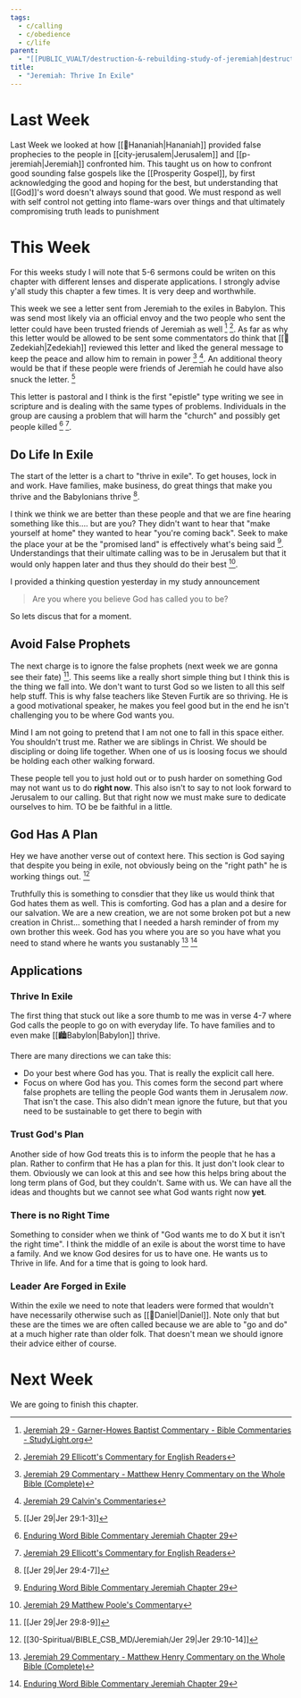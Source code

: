 ```yaml
---
tags:
  - c/calling
  - c/obedience
  - c/life
parent:
  - "[[PUBLIC_VUALT/destruction-&-rebuilding-study-of-jeremiah|destruction-&-rebuilding-study-of-jeremiah]]"
title:
  - "Jeremiah: Thrive In Exile"
---
```

# Last Week
Last Week we looked at how [[🧑Hananiah|Hananiah]] provided false prophecies to the people in [[city-jerusalem|Jerusalem]] and [[p-jeremiah|Jeremiah]] confronted him. This taught us on how to confront good sounding false gospels like the [[Prosperity Gospel]], by first acknowledging the good and hoping for the best, but understanding that [[God]]'s word doesn't always sound that good. We must respond as well with self control not getting into flame-wars over things and that ultimately compromising truth leads to punishment
# This Week

For this weeks study I will note that 5-6 sermons could be writen on this chapter with different lenses and disperate applications. I strongly advise y'all study this chapter a few times. It is very deep and worthwhile.

This week we see a letter sent from Jeremiah to the exiles in Babylon. This was send most likely via an official envoy and the two people who sent the letter could have been trusted friends of Jeremiah as well [^garner-howes] [^ellicott]. As far as why this letter would be allowed to be sent some commentators do think that [[🧑Zedekiah|Zedekiah]] reviewed this letter and liked the general message to keep the peace and allow him to remain in power [^matthew-henry] [^john-calvin]. An additional theory would be that if these people were friends of Jeremiah he could have also snuck the letter. [^1]

This letter is pastoral and I think is the first "epistle" type writing we see in scripture and is dealing with the same types of problems. Individuals in the group are causing a problem that will harm the "church" and possibly get people killed [^enduring-word] [^ellicott].

## Do Life In Exile
The start of the letter is a chart to "thrive in exile". To get houses, lock in and work. Have families, make business, do great things that make you thrive and the Babylonians thrive [^2].

I think we think we are better than these people and that we are fine hearing something like this.... but are you? They didn't want to hear that "make yourself at home" they wanted to hear "you're coming back". Seek to make the place your at be the "promised land" is effectively what's being said [^enduring-word]. Understandings that their ultimate calling was to be in Jerusalem but that it would only happen later and thus they should do their best [^matthew-poole].

I provided a thinking question yesterday in my study announcement
> Are you where you believe God has called you to be?

So lets discus that for a moment.

## Avoid False Prophets
The next charge is to ignore the false prophets (next week we are gonna see their fate) [^3]. This seems like a really short simple thing but I think this is the thing we fall into. We don't want to turst God so we listen to all this self help stuff. This is why false teachers like Steven Furtik are so thriving. He is a good motivational speaker, he makes you feel good but in the end he isn't challenging you to be where God wants you.

Mind I am not going to pretend that I am not one to fall in this space either. You shouldn't trust me. Rather we are siblings in Christ. We should be discipling or doing life together. When one of us is loosing focus we should be holding each other walking forward.

These people tell you to just hold out or to push harder on something God may not want us to do **right now**. This also isn't to say to not look forward to Jerusalem to our calling. But that right now we must make sure to dedicate ourselves to him. TO be be faithful in a little.

## God Has A Plan
Hey we have another verse out of context here. This section is God saying that despite you being in exile, not obviously being on the "right path" he is working things out. [^4]

Truthfully this is something to consdier that they like us would think that God hates them as well. This is comforting. God has a plan and a desire for our salvation. We are a new creation, we are not some broken pot but a new creation in Christ... something that I needed a harsh reminder of from my own brother this week. God has you where you are so you have what you need to stand where he wants you sustanably [^matthew-henry] [^enduring-word]
## Applications

### Thrive In Exile
The first thing that stuck out like a sore thumb to me was in verse 4-7 where God calls the people to go on with everyday life. To have families and to even make [[🏙️Babylon|Babylon]] thrive.

There are many directions we can take this:
- Do your best where God has you. That is really the explicit call here.
- Focus on where God has you. This comes form the second part where false prophets are telling the people God wants them in Jerusalem *now*. That isn't the case. This also didn't mean ignore the future, but that you need to be sustainable to get there to begin with

### Trust God's Plan
Another side of how God treats this is to inform the people that he has a plan. Rather to confirm that He has a plan for this. It just don't look clear to them. Obviously we can look at this and see how this helps bring about the long term plans of God, but they couldn't. Same with us. We can have all the ideas and thoughts but we cannot see what God wants right now **yet**.

### There is no Right Time
Something to consider when we think of "God wants me to do X but it isn't the right time". I think the middle of an exile is about the worst time to have a family. And we know God desires for us to have one. He wants us to Thrive in life. And for a time that is going to look hard.

### Leader Are Forged in Exile
Within the exile we need to note that leaders were formed that wouldn't have necessarily otherwise such as [[🧑Daniel|Daniel]]. Note only that but these are the times we are often called because we are able to "go and do" at a much higher rate than older folk. That doesn't mean we should ignore their advice either of course.

# Next Week
We are going to finish this chapter.

[^garner-howes]: [Jeremiah 29 - Garner-Howes Baptist Commentary - Bible Commentaries - StudyLight.org](https://www.studylight.org/commentaries/eng/ghb/jeremiah-29.html)
[^matthew-poole]: [Jeremiah 29 Matthew Poole's Commentary](https://biblehub.com/commentaries/poole/jeremiah/29.htm)
[^ellicott]: [Jeremiah 29 Ellicott's Commentary for English Readers](https://biblehub.com/commentaries/ellicott/jeremiah/29.htm)
[^matthew-henry]: [Jeremiah 29 Commentary - Matthew Henry Commentary on the Whole Bible (Complete)](https://www.biblestudytools.com/commentaries/matthew-henry-complete/jeremiah/29.html)

[^enduring-word]: [Enduring Word Bible Commentary Jeremiah Chapter 29](https://enduringword.com/bible-commentary/jeremiah-29/)
[^john-calvin]: [Jeremiah 29 Calvin's Commentaries](https://biblehub.com/commentaries/calvin/jeremiah/18.htm)
[^john-gill]: [Jeremiah 29 Bible Commentary - John Gill’s Exposition of the Bible \| Christianity.com](https://www.christianity.com/bible/commentary/john-gill/jeremiah/29)

[^1]: [[Jer 29|Jer 29:1-3]]

[^2]: [[Jer 29|Jer 29:4-7]]

[^3]: [[Jer 29|Jer 29:8-9]]

[^4]: [[30-Spiritual/BIBLE_CSB_MD/Jeremiah/Jer 29|Jer 29:10-14]]
